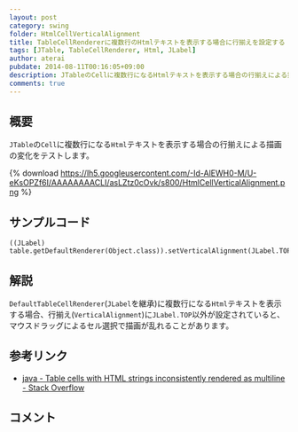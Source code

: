 ```yaml
---
layout: post
category: swing
folder: HtmlCellVerticalAlignment
title: TableCellRendererに複数行のHtmlテキストを表示する場合に行揃えを設定する
tags: [JTable, TableCellRenderer, Html, JLabel]
author: aterai
pubdate: 2014-08-11T00:16:05+09:00
description: JTableのCellに複数行になるHtmlテキストを表示する場合の行揃えによる描画の変化をテストします。
comments: true
---
```

## 概要
`JTable`の`Cell`に複数行になる`Html`テキストを表示する場合の行揃えによる描画の変化をテストします。

{% download https://lh5.googleusercontent.com/-Id-AlEWH0-M/U-eKsOPZf6I/AAAAAAAACLI/asLZtz0cOvk/s800/HtmlCellVerticalAlignment.png %}

## サンプルコード
<pre class="prettyprint"><code>((JLabel) table.getDefaultRenderer(Object.class)).setVerticalAlignment(JLabel.TOP);
</code></pre>

## 解説
`DefaultTableCellRenderer`(`JLabel`を継承)に複数行になる`Html`テキストを表示する場合、行揃え(`VerticalAlignment`)に`JLabel.TOP`以外が設定されていると、マウスドラッグによるセル選択で描画が乱れることがあります。

## 参考リンク
- [java - Table cells with HTML strings inconsistently rendered as multiline - Stack Overflow](http://stackoverflow.com/questions/25043191/table-cells-with-html-strings-inconsistently-rendered-as-multiline)

<!-- dummy comment line for breaking list -->

## コメント
